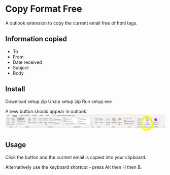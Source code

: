 # Copy Format Free

A outlook extension to copy the current email free of html tags.

## Information copied

* To
* From
* Date received
* Subject
* Body

## Install

Download setup.zip
Unzip setup.zip
Run setup.exe

A new button should appear in outlook
![Button Screenshot](/screenshot.PNG)

## Usage

Click the button and the current email is copied into your clipboard.

Alternatively use the keyboard shortcut - press Alt then H then B.
